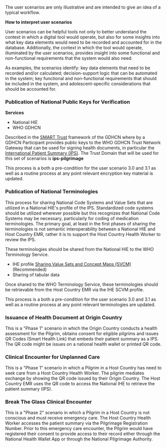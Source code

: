 
The user scenarios are only illustrative and are intended to give an idea of a typical workflow.

**How to interpret user scenarios**

User scenarios can be helpful tools not only to better understand the context in which a digital tool would operate, but also for some insights into what key data elements would need to be recorded and accounted for in the database. Additionally, the context in which the tool would operate, illuminated by the user scenarios, provides insight into some functional and non-functional requirements that the system would also need.

As examples, the scenarios identify: key data elements that need to be recorded and/or calculated; decision-support logic that can be automated in the system; key functional and non-functional requirements that should be included in the system, and adolescent-specific considerations that should be accounted for.

### Publication of National Public Keys for Verification
**Services**
- National HIE
- WHO GDHCN

Described in the [SMART Trust](https://smart.who.int/smart-trust) framework of the GDHCN where by a GDHCN Participant provides public keys to the WHO GDHCN Trust Network Gateway that can be used for signing health documents, in particular the [International Patient Summary (IPS)](https://build.fhir.org/ig/HL7/fhir-ips/).  The Trust Domain that will be used for this set of scenarios is <b>ips-pilgrimage</b>

This process is a both a pre-condition for the user scenario 3.0 and 3.1 as well as a routine process at any point relevant encryption key material is updated.

### Publication of National Terminologies
This process for sharing National Code Systems and Value Sets that are utilized in a National HIE's profile of the IPS.  Standardized code systems should be utilized wherever possible but this recognizes that National Code Systems may be necessary, particularly for coding of medication terminologies.  The primary goal, at least in the first phases of sharing the terminologies is not semantic interoperability between a National HIE and Host Country EMR, rather it is  to support the Host Country Health Worker to review the IPS.


These terminologies should be shared from the National HIE to the WHO Terminology Service.
 * IHE profile [Sharing Value Sets and Concept Maps (SVCM)](https://profiles.ihe.net/ITI/SVCM/) (Recommended)
 * Sharing of tabular data  

Once shared to the WHO Terminology Service, these terminologies should be retrievable from the Host Country EMR via the IHE SCVM profile.

This process is a both a pre-condition for the user scenario 3.0 and 3.1 as well as a routine process at any point relevant terminologies are updated.

### Issuance of Health Document at Origin Country
This is a "Phase 1" scenario in which the Origin Country conducts a health assessment for the Pilgrim, obtains consent for eligible pilgrims and issues QR Codes (Smart Health Link) that embeds their patient summary as a IPS. The QR code might be issues on a national health wallet or printed QR code.


### Clinical Encounter for Unplanned Care

This is a "Phase 1" scenario in which a Pilgrim in a Host Country has need to seek care from a Host Country Health Worker. 
The pilgrim mediates exchange by showing the QR code issued by their Origin Country.  The Host Country EMR uses the QR code to access the National IHE to retrieve the patient summary (IPS).

### Break The Glass Clinical Encounter

This is a "Phase 2" scenario in which a Pilgrim in a Host Country is not conscious and must receive emergency care.  The Host Country Health Worker accesses the patient summary via the Pilgrimage Registration Number.   Prior to this emergency care encounter, the Pilgrim would have registered their consent to provide access to their record either through the National Health Wallet App or through the National Pilgrimage Authority.
